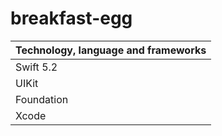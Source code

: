 # breakfast-egg

| Technology, language and frameworks |
|-------------------|
| Swift 5.2 |
| UIKit |
| Foundation |
| Xcode |
